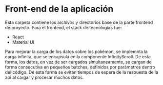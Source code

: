 # Front-end de la aplicación

Esta carpeta contiene los archivos y directorios base de la parte frontend de proyecto.
Para el frontend, el stack de tecnologias fue:

- React
- Material UI

Para mejorar la carga de los datos sobre los pokémon, se implemnta la carga infinita, que se encapsula en la componente InfinityScroll.
De esta forma, los datos, en vez de ser cargados simultaneamente, se cargan de forma consecutiva en pequeños batches, definidos por parámetros dentro del código. De esta forma se evitan tiempos de espera de la respuesta de la api al cargar y procesar muchos datos.
